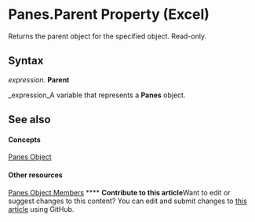 
# Panes.Parent Property (Excel)

Returns the parent object for the specified object. Read-only.


## Syntax

 _expression_. **Parent**

 _expression_A variable that represents a  **Panes** object.


## See also


#### Concepts


 [Panes Object](ce27ae27-52d9-9e51-a068-b9c082a0a692.md)
#### Other resources


 [Panes Object Members](39e33777-dd62-1364-4d95-82d50d026617.md)
****   **Contribute to this article**Want to edit or suggest changes to this content? You can edit and submit changes to  [this article](https://github.com/jhershey00/VBA_Excel_Test/OpenXMLCon/articles/3dc23f15-3cda-3778-077b-f70acfcc364a.md) using GitHub.

